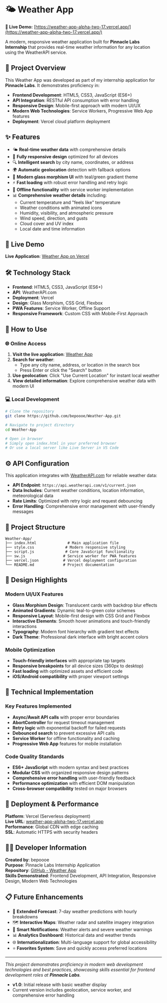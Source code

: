 # 🌤️ Weather App

**🔗 Live Demo:** [https://weather-app-alpha-two-17.vercel.app/](https://weather-app-alpha-two-17.vercel.app/)

A modern, responsive weather application built for **Pinnacle Labs Internship** that provides real-time weather information for any location using the WeatherAPI service.

## 🎯 Project Overview

This Weather App was developed as part of my internship application for **Pinnacle Labs**. It demonstrates proficiency in:
- **Frontend Development**: HTML5, CSS3, JavaScript (ES6+)
- **API Integration**: RESTful API consumption with error handling
- **Responsive Design**: Mobile-first approach with modern UI/UX
- **Modern Web Technologies**: Service Workers, Progressive Web App features
- **Deployment**: Vercel cloud platform deployment

## ✨ Features

- 🌤️ **Real-time weather data** with comprehensive details
- 📱 **Fully responsive design** optimized for all devices
- 🔍 **Intelligent search** by city name, coordinates, or address
- 🌍 **Automatic geolocation** detection with fallback options
- 🎨 **Modern glass morphism UI** with teal/green gradient theme
- ⚡ **Fast loading** with robust error handling and retry logic
- 🔄 **Offline functionality** with service worker implementation
- 📊 **Comprehensive weather details** including:
  - Current temperature and "feels like" temperature
  - Weather conditions with animated icons
  - Humidity, visibility, and atmospheric pressure
  - Wind speed, direction, and gusts
  - Cloud cover and UV index
  - Local date and time information

## 🚀 Live Demo

**Live Application**: [Weather App on Vercel](https://weather-app-alpha-two-17.vercel.app/)

## 🛠️ Technology Stack

- **Frontend**: HTML5, CSS3, JavaScript (ES6+)
- **API**: WeatherAPI.com
- **Deployment**: Vercel
- **Design**: Glass Morphism, CSS Grid, Flexbox
- **PWA Features**: Service Worker, Offline Support
- **Responsive Framework**: Custom CSS with Mobile-First Approach

## 📖 How to Use

### 🌐 Online Access
1. **Visit the live application**: [Weather App](https://weather-app-xt-black-30.vercel.app)
2. **Search for weather**: 
   - Type any city name, address, or location in the search box
   - Press Enter or click the "Search" button
3. **Use geolocation**: Click "Use Current Location" for instant local weather
4. **View detailed information**: Explore comprehensive weather data with modern UI

### 💻 Local Development
```bash
# Clone the repository
git clone https://github.com/bepoooe/Weather-App.git

# Navigate to project directory
cd Weather-App

# Open in browser
# Simply open index.html in your preferred browser
# Or use a local server like Live Server in VS Code
```

## ⚙️ API Configuration

This application integrates with [WeatherAPI.com](https://weatherapi.com) for reliable weather data:

- **API Endpoint**: `https://api.weatherapi.com/v1/current.json`
- **Data Includes**: Current weather conditions, location information, meteorological data
- **Rate Limits**: Optimized with retry logic and request debouncing
- **Error Handling**: Comprehensive error management with user-friendly messages

## 📁 Project Structure

```
Weather-App/
├── index.html              # Main application file
├── style.css              # Modern responsive styling
├── script.js              # Core JavaScript functionality
├── sw.js                 # Service worker for PWA features
├── vercel.json           # Vercel deployment configuration
└── README.md             # Project documentation
```

## 🎨 Design Highlights

### Modern UI/UX Features
- **Glass Morphism Design**: Translucent cards with backdrop blur effects
- **Animated Gradients**: Dynamic teal-to-green color schemes  
- **Responsive Layout**: Mobile-first design with CSS Grid and Flexbox
- **Interactive Elements**: Smooth hover animations and touch-friendly interactions
- **Typography**: Modern font hierarchy with gradient text effects
- **Dark Theme**: Professional dark interface with bright accent colors

### Mobile Optimization
- **Touch-friendly interfaces** with appropriate tap targets
- **Responsive breakpoints** for all device sizes (360px to desktop)
- **Fast loading** with optimized assets and efficient code
- **iOS/Android compatibility** with proper viewport settings

## 🔧 Technical Implementation

### Key Features Implemented
- **Async/Await API calls** with proper error boundaries
- **AbortController** for request timeout management  
- **Retry logic** with exponential backoff for failed requests
- **Debounced search** to prevent excessive API calls
- **Service Worker** for offline functionality and caching
- **Progressive Web App** features for mobile installation

### Code Quality Standards
- **ES6+ JavaScript** with modern syntax and best practices
- **Modular CSS** with organized responsive design patterns
- **Comprehensive error handling** with user-friendly feedback
- **Performance optimization** with efficient DOM manipulation
- **Cross-browser compatibility** tested on major browsers

## 🚀 Deployment & Performance

**Platform**: Vercel (Serverless deployment)  
**Live URL**: [weather-app-alpha-two-17.vercel.app](https://weather-app-alpha-two-17.vercel.app/)  
**Performance**: Global CDN with edge caching  
**SSL**: Automatic HTTPS with security headers

## 👨‍💻 Developer Information

**Created by**: bepoooe  
**Purpose**: Pinnacle Labs Internship Application  
**Repository**: [GitHub - Weather App](https://github.com/bepoooe/Weather-App)  
**Skills Demonstrated**: Frontend Development, API Integration, Responsive Design, Modern Web Technologies

## 📋 Future Enhancements

- 📅 **Extended Forecast**: 7-day weather predictions with hourly breakdowns
- 🗺️ **Interactive Maps**: Weather radar and satellite imagery integration  
- 🔔 **Smart Notifications**: Weather alerts and severe weather warnings
- 📊 **Analytics Dashboard**: Historical data and weather trends
- 🌐 **Internationalization**: Multi-language support for global accessibility
- ⭐ **Favorites System**: Save and quickly access preferred locations

---

*This project demonstrates proficiency in modern web development technologies and best practices, showcasing skills essential for frontend development roles at **Pinnacle Labs**.*

- **v1.0**: Initial release with basic weather display
- Current version includes geolocation, service worker, and comprehensive error handling
